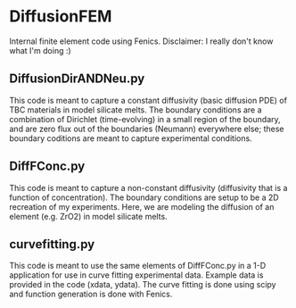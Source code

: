 # DiffusionFEM

Internal finite element code using Fenics. Disclaimer: I really don't know what I'm doing :)

## DiffusionDirANDNeu.py

This code is meant to capture a constant diffusivity (basic diffusion PDE) of TBC materials in model silicate melts. The boundary conditions are a combination of Dirichlet (time-evolving) in a small region of the boundary, and are zero flux out of the boundaries (Neumann) everywhere else; these boundary coditions are meant to capture experimental conditions.

## DiffFConc.py

This code is meant to capture a non-constant diffusivity (diffusivity that is a function of concentration). The boundary conditions are setup to be a 2D recreation of my experiments. Here, we are modeling the diffusion of an element (e.g. ZrO2) in model silicate melts.

## curvefitting.py

This code is meant to use the same elements of DiffFConc.py in a 1-D application for use in curve fitting experimental data. Example data is provided in the code (xdata, ydata). The curve fitting is done using scipy and function generation is done with Fenics.
